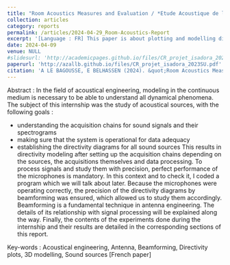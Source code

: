 ```yaml
---
title: "Room Acoustics Measures and Evaluation / *Etude Acoustique de la Salle Isadora*"
collection: articles
category: reports
permalink: /articles/2024-04-29_Room-Acoustics-Report
excerpt: '[Language : FR] This paper is about plotting and modelling different sound sources directivities with beamforming, after recording sounds with a 256 microphones-antenna. It was written for my voluntary 2nd year of bachelor internship, with a Masters 1st year level (context of Acoustics Master of Sorbonne University). '
date: 2024-04-09
venue: NULL
#slidesurl: 'http://academicpages.github.io/files/CR_projet_isadora_2023SU.pdf'
paperurl: 'http://azallb.github.io/files/CR_projet_isadora_2023SU.pdf'
citation: 'A LE BAGOUSSE, E BELHASSEN (2024). &quot;Room Acoustics Measures and Evaluation-M1 Acoustical Engineering Project report.&quot; Unpublished.'
---
```


Abstract : In the field of acoustical engineering, modeling in the continuous medium is necessary to be able
to understand all dynamical phenomena. The subject of this internship was the study of acoustical
sources, with the following goals :
- understanding the acquisition chains for sound signals and their spectrograms
- making sure that the system is operational for data adequacy
- establishing the directivity diagrams for all sound sources
This results in directivity modeling after setting up the acquisition chains depending on the sources,
the acquisitions themselves and data processing.
To process signals and study them with precision, perfect performance of the microphones is mandatory.
In this context and to check it, I coded a program which we will talk about later.
Because the microphones were operating correctly, the precision of the directivity diagrams by beamforming
was ensured, which allowed us to study them accordingly. Beamforming is a fundamental
technique in antenna engineering. The details of its relationship with signal processing will be explained
along the way.
Finally, the contents of the experiments done during the internship and their results are detailed in
the corresponding sections of this report.

Key-words : Acoustical engineering, Antenna, Beamforming, Directivity plots, 3D modelling, Sound sources
[French paper]